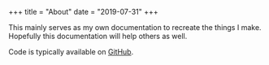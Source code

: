 +++
title = "About"
date = "2019-07-31"
+++

This mainly serves as my own documentation to recreate the things I make.
Hopefully this documentation will help others as well.

Code is typically available on [GitHub](https://github.com/goosst).
